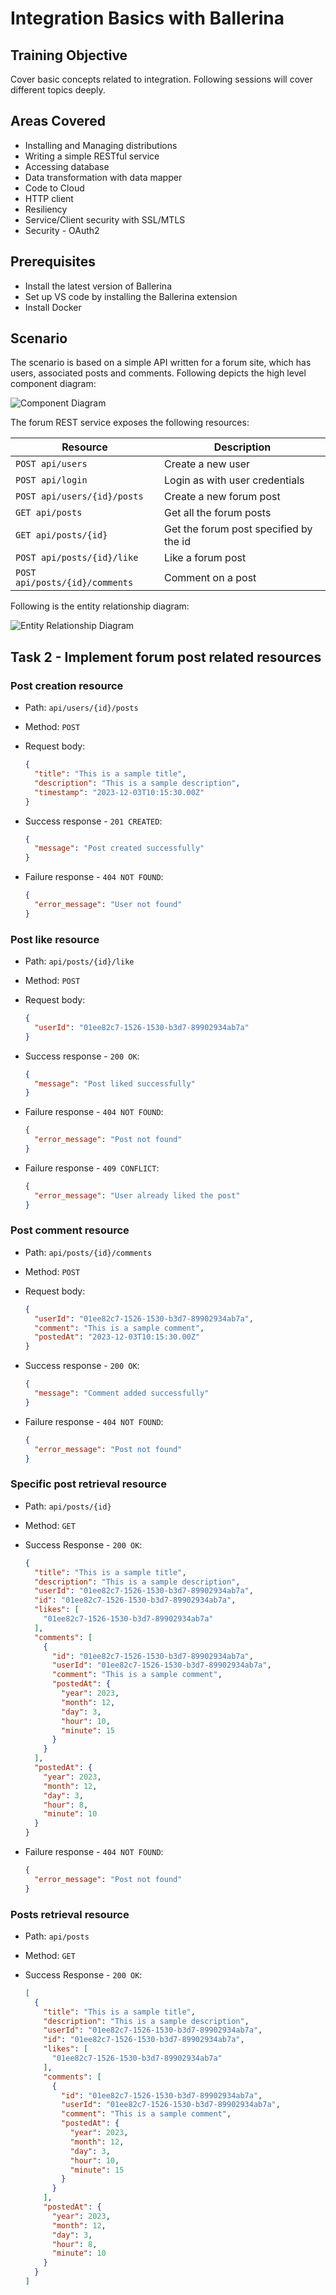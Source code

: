 # Integration Basics with Ballerina

## Training Objective

Cover basic concepts related to integration. Following sessions will cover different topics deeply.

## Areas Covered

- Installing and Managing distributions
- Writing a simple RESTful service
- Accessing database
- Data transformation with data mapper
- Code to Cloud
- HTTP client
- Resiliency
- Service/Client security with SSL/MTLS
- Security - OAuth2

## Prerequisites

- Install the latest version of Ballerina
- Set up VS code by installing the Ballerina extension
- Install Docker

## Scenario

The scenario is based on a simple API written for a forum site, which has users, associated posts and comments. Following depicts the high level component diagram:

![Component Diagram](images/bal-forum.png)

The forum REST service exposes the following resources:

| Resource | Description |
| -------- | ----------- |
| `POST api/users` | Create a new user |
| `POST api/login` | Login as with user credentials |
| `POST api/users/{id}/posts` | Create a new forum post |
| `GET api/posts` | Get all the forum posts |
| `GET api/posts/{id}` | Get the forum post specified by the id |
| `POST api/posts/{id}/like` | Like a forum post |
| `POST api/posts/{id}/comments` | Comment on a post |

Following is the entity relationship diagram:

![Entity Relationship Diagram](images/bal-forum-erd.png)

## Task 2 - Implement forum post related resources

### Post creation resource

- Path: `api/users/{id}/posts`
  
- Method: `POST`
  
- Request body:
  
  ```json
  {
    "title": "This is a sample title",
    "description": "This is a sample description",
    "timestamp": "2023-12-03T10:15:30.00Z"
  }
  ```

- Success response - `201 CREATED`:

  ```json
  {
    "message": "Post created successfully"
  }
  ```

- Failure response - `404 NOT FOUND`:

  ```json
  {
    "error_message": "User not found"
  }
  ```

### Post like resource

- Path: `api/posts/{id}/like`

- Method: `POST`

- Request body:

  ```json
  {
    "userId": "01ee82c7-1526-1530-b3d7-89902934ab7a"
  }
  ```

- Success response - `200 OK`:

  ```json
  {
    "message": "Post liked successfully"
  }
  ```

- Failure response - `404 NOT FOUND`:

  ```json
  {
    "error_message": "Post not found"
  }
  ```

- Failure response - `409 CONFLICT`:

  ```json
  {
    "error_message": "User already liked the post"
  }
  ```

### Post comment resource

- Path: `api/posts/{id}/comments`

- Method: `POST`

- Request body:

  ```json
  {
    "userId": "01ee82c7-1526-1530-b3d7-89902934ab7a",
    "comment": "This is a sample comment",
    "postedAt": "2023-12-03T10:15:30.00Z"
  }
  ```

- Success response - `200 OK`:

  ```json
  {
    "message": "Comment added successfully"
  }
  ```

- Failure response - `404 NOT FOUND`:

  ```json
  {
    "error_message": "Post not found"
  }
  ```

### Specific post retrieval resource

- Path: `api/posts/{id}`

- Method: `GET`

- Success Response - `200 OK`:

  ```json
  {
    "title": "This is a sample title",
    "description": "This is a sample description",
    "userId": "01ee82c7-1526-1530-b3d7-89902934ab7a",
    "id": "01ee82c7-1526-1530-b3d7-89902934ab7a",
    "likes": [
      "01ee82c7-1526-1530-b3d7-89902934ab7a"
    ],
    "comments": [
      {
        "id": "01ee82c7-1526-1530-b3d7-89902934ab7a",
        "userId": "01ee82c7-1526-1530-b3d7-89902934ab7a",
        "comment": "This is a sample comment",
        "postedAt": {
          "year": 2023,
          "month": 12,
          "day": 3,
          "hour": 10,
          "minute": 15
        }
      }
    ],
    "postedAt": {
      "year": 2023,
      "month": 12,
      "day": 3,
      "hour": 8,
      "minute": 10
    }
  }
  ```

- Failure response - `404 NOT FOUND`:

  ```json
  {
    "error_message": "Post not found"
  }
  ```

### Posts retrieval resource

- Path: `api/posts`

- Method: `GET`

- Success Response - `200 OK`:

  ```json
  [
    {
      "title": "This is a sample title",
      "description": "This is a sample description",
      "userId": "01ee82c7-1526-1530-b3d7-89902934ab7a",
      "id": "01ee82c7-1526-1530-b3d7-89902934ab7a",
      "likes": [
        "01ee82c7-1526-1530-b3d7-89902934ab7a"
      ],
      "comments": [
        {
          "id": "01ee82c7-1526-1530-b3d7-89902934ab7a",
          "userId": "01ee82c7-1526-1530-b3d7-89902934ab7a",
          "comment": "This is a sample comment",
          "postedAt": {
            "year": 2023,
            "month": 12,
            "day": 3,
            "hour": 10,
            "minute": 15
          }
        }
      ],
      "postedAt": {
        "year": 2023,
        "month": 12,
        "day": 3,
        "hour": 8,
        "minute": 10
      }
    }
  ]
  ```
